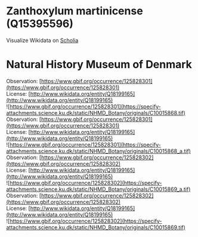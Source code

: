 
Zanthoxylum martinicense (Q15395596)
====================================
  
Visualize Wikidata on [Scholia](https://scholia.toolforge.org/taxon/Q15395596)
# Natural History Museum of Denmark
  
Observation: [https://www.gbif.org/occurrence/125828301](https://www.gbif.org/occurrence/125828301)  
License: [http://www.wikidata.org/entity/Q18199165](http://www.wikidata.org/entity/Q18199165)  
![https://www.gbif.org/occurrence/125828301](https://specify-attachments.science.ku.dk/static/NHMD_Botany/originals/C10015868.tif)  
Observation: [https://www.gbif.org/occurrence/125828301](https://www.gbif.org/occurrence/125828301)  
License: [http://www.wikidata.org/entity/Q18199165](http://www.wikidata.org/entity/Q18199165)  
![https://www.gbif.org/occurrence/125828301](https://specify-attachments.science.ku.dk/static/NHMD_Botany/originals/C10015868_a.tif)  
Observation: [https://www.gbif.org/occurrence/125828302](https://www.gbif.org/occurrence/125828302)  
License: [http://www.wikidata.org/entity/Q18199165](http://www.wikidata.org/entity/Q18199165)  
![https://www.gbif.org/occurrence/125828302](https://specify-attachments.science.ku.dk/static/NHMD_Botany/originals/C10015869_a.tif)  
Observation: [https://www.gbif.org/occurrence/125828302](https://www.gbif.org/occurrence/125828302)  
License: [http://www.wikidata.org/entity/Q18199165](http://www.wikidata.org/entity/Q18199165)  
![https://www.gbif.org/occurrence/125828302](https://specify-attachments.science.ku.dk/static/NHMD_Botany/originals/C10015869.tif)